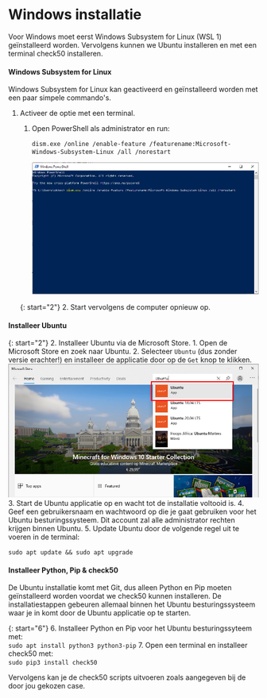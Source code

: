 # Windows installatie
Voor Windows moet eerst Windows Subsystem for Linux (WSL 1) geïnstalleerd worden.
Vervolgens kunnen we Ubuntu installeren en met een terminal check50 installeren.

#### Windows Subsystem for Linux
Windows Subsystem for Linux kan geactiveerd en geïnstalleerd worden met een paar simpele commando's.

1. Activeer de optie met een terminal.
    1. Open PowerShell als administrator en run:  
        ```
        dism.exe /online /enable-feature /featurename:Microsoft-Windows-Subsystem-Linux /all /norestart
        ```
        ![Commando in PowerShell om WSL te activeren.](../windows/powershell_wsl_enable.png)

    {: start="2"}
    2. Start vervolgens de computer opnieuw op.

#### Installeer Ubuntu

{: start="2"}
2. Installeer Ubuntu via de Microsoft Store.
    1. Open de Microsoft Store en zoek naar Ubuntu.
    2. Selecteer `Ubuntu` (dus zonder versie erachter!) en installeer de applicatie door op de `Get` knop te klikken.
    ![Search for Ubuntu in the Windows Store.](../windows/ws_ubuntu.png)
3. Start de Ubuntu applicatie op en wacht tot de installatie voltooid is.
4. Geef een gebruikersnaam en wachtwoord op die je gaat gebruiken voor het Ubuntu besturingssysteem.
Dit account zal alle administrator rechten krijgen binnen Ubuntu.
5. Update Ubuntu door de volgende regel uit te voeren in de terminal:  
```
sudo apt update && sudo apt upgrade
```

#### Installeer Python, Pip & check50
De Ubuntu installatie komt met Git, dus alleen Python en Pip moeten geïnstalleerd worden voordat we check50 kunnen installeren.
De installatiestappen gebeuren allemaal binnen het Ubuntu besturingssysteem waar je in komt door de Ubuntu applicatie op te starten.

{: start="6"}
6. Installeer Python en Pip voor het Ubuntu besturingssyteem met:  
    ```
    sudo apt install python3 python3-pip
    ```
7. Open een terminal en installeer check50 met:  
    ```
    sudo pip3 install check50
    ```   

Vervolgens kan je de check50 scripts uitvoeren zoals aangegeven bij de door jou gekozen case.
